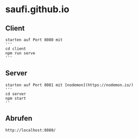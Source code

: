 # saufi.github.io

## Client
    starten auf Port 8080 mit 
    '''
    cd client
    npm run serve
    '''

## Server 
    starten auf Port 8081 mit [nodemon](https://nodemon.io/)
    '''
    cd server
    npm start
    ''

## Abrufen
    http://localhost:8080/